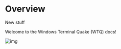 # Overview

New stuff

Welcome to the Windows Terminal Quake (WTQ) docs!

![img](../assets/img/wtq.gif)

